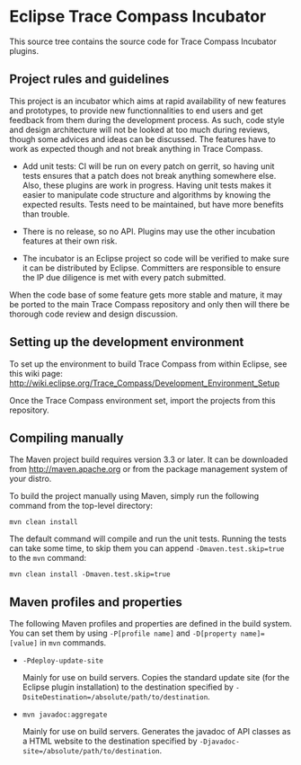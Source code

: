 Eclipse Trace Compass Incubator
===============================

This source tree contains the source code for Trace Compass Incubator plugins.

Project rules and guidelines
----------------------------

This project is an incubator which aims at rapid availability of new features and prototypes, to provide new functionnalities to end users and get feedback from them during the development process. As such, code style and design architecture will not be looked at too much during reviews, though some advices and ideas can be discussed. The features have to work as expected though and not break anything in Trace Compass.

* Add unit tests: CI will be run on every patch on gerrit, so having unit tests ensures that a patch does not break anything somewhere else. Also, these plugins are work in progress. Having unit tests makes it easier to manipulate code structure and algorithms by knowing the expected results. Tests need to be maintained, but have more benefits than trouble.

* There is no release, so no API. Plugins may use the other incubation features at their own risk.

* The incubator is an Eclipse project so code will be verified to make sure it can be distributed by Eclipse. Committers are responsible to ensure the IP due diligence is met with every patch submitted.

When the code base of some feature gets more stable and mature, it may be ported to the main Trace Compass repository and only then will there be thorough code review and design discussion.

Setting up the development environment
--------------------------------------

To set up the environment to build Trace Compass from within Eclipse, see this
wiki page:
<http://wiki.eclipse.org/Trace_Compass/Development_Environment_Setup>

Once the Trace Compass environment set, import the projects from this repository.

Compiling manually
------------------

The Maven project build requires version 3.3 or later. It can be downloaded from
<http://maven.apache.org> or from the package management system of your distro.

To build the project manually using Maven, simply run the following command from
the top-level directory:

    mvn clean install

The default command will compile and run the unit tests. Running the tests can
take some time, to skip them you can append `-Dmaven.test.skip=true` to the
`mvn` command:

    mvn clean install -Dmaven.test.skip=true

Maven profiles and properties
-----------------------------

The following Maven profiles and properties are defined in
the build system. You can set them by using `-P[profile name]` and
`-D[property name]=[value]` in `mvn` commands.

* `-Pdeploy-update-site`

  Mainly for use on build servers. Copies the standard update site (for the
  Eclipse plugin installation) to the destination specified by
 `-DsiteDestination=/absolute/path/to/destination`.

* `mvn javadoc:aggregate`

  Mainly for use on build servers. Generates the javadoc of API classes as a
  HTML website to the destination specified by `-Djavadoc-site=/absolute/path/to/destination`.
